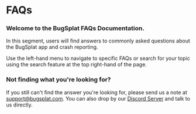# FAQs

### **Welcome to the BugSplat FAQs Documentation.** &#x20;

In this segment, users will find answers to commonly asked questions about the BugSplat app and crash reporting. &#x20;

Use the left-hand menu to navigate to specific FAQs or search for your topic using the search feature at the top right-hand of the page.

### **Not finding what you're looking for?**&#x20;

If you still can't find the answer you're looking for,  please send us a note at [support@bugsplat.com](mailto:support@bugsplat.com).  You can also drop by our [Discord Server](https://discord.bugsplat.com) and talk to us directly.

